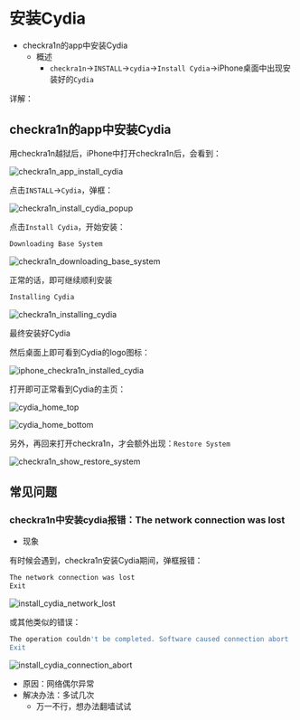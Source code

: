 # 安装Cydia

* checkra1n的app中安装Cydia
  * 概述
    * `checkra1n`->`INSTALL`->`cydia`->`Install Cydia`->iPhone桌面中出现安装好的`Cydia`

详解：

## checkra1n的app中安装Cydia

用checkra1n越狱后，iPhone中打开checkra1n后，会看到：

![checkra1n_app_install_cydia](../../assets/img/checkra1n_app_install_cydia.png)

点击`INSTALL`->`Cydia`，弹框：

![checkra1n_install_cydia_popup](../../assets/img/checkra1n_install_cydia_popup.png)

点击`Install Cydia`，开始安装：

```bash
Downloading Base System
```

![checkra1n_downloading_base_system](../../assets/img/checkra1n_downloading_base_system.png)

正常的话，即可继续顺利安装

```bash
Installing Cydia
```

![checkra1n_installing_cydia](../../assets/img/checkra1n_installing_cydia.png)

最终安装好Cydia

然后桌面上即可看到Cydia的logo图标：

![iphone_checkra1n_installed_cydia](../../assets/img/iphone_checkra1n_installed_cydia.png)

打开即可正常看到Cydia的主页：

![cydia_home_top](../../assets/img/cydia_home_top.png)

![cydia_home_bottom](../../assets/img/cydia_home_bottom.png)

另外，再回来打开checkra1n，才会额外出现：`Restore System`

![checkra1n_show_restore_system](../../assets/img/checkra1n_show_restore_system.png)

## 常见问题

### checkra1n中安装cydia报错：The network connection was lost

* 现象

有时候会遇到，checkra1n安装Cydia期间，弹框报错：

```bash
The network connection was lost
Exit
```

![install_cydia_network_lost](../../assets/img/install_cydia_network_lost.jpg)

或其他类似的错误：

```bash
The operation couldn't be completed. Software caused connection abort
Exit
```

![install_cydia_connection_abort](../../assets/img/install_cydia_connection_abort.png)

* 原因：网络偶尔异常
* 解决办法：多试几次
  * 万一不行，想办法翻墙试试
